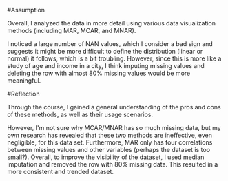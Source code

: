 #Assumption

Overall, I analyzed the data in more detail using various data visualization methods (including MAR, MCAR, and MNAR).

I noticed a large number of NAN values, which I consider a bad sign and suggests it might be more difficult to define the distribution (linear or normal) it follows, which is a bit troubling. However, since this is more like a study of age and income in a city, I think imputing missing values and deleting the row with almost 80% missing values would be more meaningful.

#Reflection

Through the course, I gained a general understanding of the pros and cons of these methods, as well as their usage scenarios. 

However, I'm not sure why MCAR/MNAR has so much missing data, but my own research has revealed that these two methods are ineffective, even negligible, for this data set. Furthermore, MAR only has four correlations between missing values and other variables (perhaps the dataset is too small?). Overall, to improve the visibility of the dataset, I used median imputation and removed the row with 80% missing data. This resulted in a more consistent and trended dataset.
